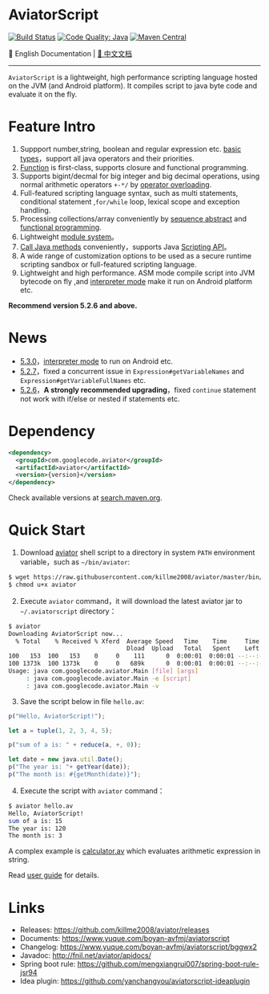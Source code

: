 # AviatorScript

[![Build Status](https://travis-ci.org/killme2008/aviatorscript.svg?branch=master)](https://travis-ci.org/killme2008/aviatorscript)
[![Code Quality: Java](https://img.shields.io/lgtm/grade/java/g/killme2008/aviator.svg?logo=lgtm&logoWidth=18)](https://lgtm.com/projects/g/killme2008/aviator/context:java)
[![Maven Central](https://img.shields.io/maven-central/v/com.googlecode.aviator/aviator.svg?label=maven%20central)](https://search.maven.org/search?q=g:com.googlecode.aviator%20AND%20aviator)

📖 English Documentation | [📖 中文文档](README.md)

----------------------------------------

`AviatorScript` is a lightweight, high performance scripting language hosted on the JVM (and Android platform).
It compiles script to java byte code and evaluate it on the fly.

# Feature Intro

1. Suppport number,string, boolean and regular expression etc. [basic types](https://www.yuque.com/boyan-avfmj/aviatorscript/lvabnw?translate=en)，support all java operators and their priorities.
2. [Function](https://www.yuque.com/boyan-avfmj/aviatorscript/gl2p0q?translate=en) is first-class, supports closure and functional programming.
2. Supports bigint/decmal for big integer and big decimal operations, using normal arithmetic operators `+-*/` by [operator overloading](https://www.yuque.com/boyan-avfmj/aviatorscript/ydllav?translate=en#5hq4k).
3. Full-featured scripting language syntax, such as multi statements, conditional statement ,`for/while` loop, lexical scope and exception handling.
4. Processing collections/array conveniently by [sequence abstract](https://www.yuque.com/boyan-avfmj/aviatorscript/yc4l93?translate=en) and [functional programming](https://www.yuque.com/boyan-avfmj/aviatorscript/ksghfc?translate=en).
5. Lightweight [module system](https://www.yuque.com/boyan-avfmj/aviatorscript/rqra81?translate=en)。
6. [Call Java methods](https://www.yuque.com/boyan-avfmj/aviatorscript/xbdgg2?translate=en) conveniently，supports Java [Scripting API](https://www.yuque.com/boyan-avfmj/aviatorscript/bds23b?translate=en)。
7. A wide range of customization options to be used as a secure runtime scripting sandbox or full-featured scripting language.
8. Lightweight and high performance. ASM mode compile script into JVM bytecode on fly ,and [interpreter mode](https://www.yuque.com/boyan-avfmj/aviatorscript/ok8agx?translate=en) make it run on Android platform etc.


**Recommend version 5.2.6 and above.**

# News

* [5.3.0](https://github.com/killme2008/aviatorscript/releases/tag/aviator-5.3.0)，[interpreter mode](https://www.yuque.com/boyan-avfmj/aviatorscript/ok8agx?translate=en) to run on Android etc.
* [5.2.7](https://github.com/killme2008/aviator/releases/tag/aviator-5.2.7)，fixed a concurrent issue in `Expression#getVariableNames` and `Expression#getVariableFullNames` etc.
* [5.2.6](https://github.com/killme2008/aviator/releases/tag/aviator-5.2.6)，**A strongly recommended upgrading**，fixed `continue` statement not work with if/else or nested if statements etc.

# Dependency

```xml
<dependency>
  <groupId>com.googlecode.aviator</groupId>
  <artifactId>aviator</artifactId>
  <version>{version}</version>
</dependency>
```

Check available versions at [search.maven.org](https://search.maven.org/search?q=g:com.googlecode.aviator%20AND%20a:aviator&core=gav).

# Quick Start

1. Download [aviator](https://raw.githubusercontent.com/killme2008/aviator/master/bin/aviator)  shell script to a directory in system `PATH` environment variable，such as  `~/bin/aviator`:

```sh
$ wget https://raw.githubusercontent.com/killme2008/aviator/master/bin/aviator
$ chmod u+x aviator
```

2. Execute  `aviator`   command，it will download the latest aviator jar to  `~/.aviatorscript`  directory：

```sh
$ aviator
Downloading AviatorScript now...
  % Total    % Received % Xferd  Average Speed   Time    Time     Time  Current
                                 Dload  Upload   Total   Spent    Left  Speed
100   153  100   153    0     0    111      0  0:00:01  0:00:01 --:--:--   111
100 1373k  100 1373k    0     0   689k      0  0:00:01  0:00:01 --:--:--  689k
Usage: java com.googlecode.aviator.Main [file] [args]
     : java com.googlecode.aviator.Main -e [script]
     : java com.googlecode.aviator.Main -v
```

3. Save the script below in file `hello.av`:

```js
p("Hello, AviatorScript!");

let a = tuple(1, 2, 3, 4, 5);

p("sum of a is: " + reduce(a, +, 0));

let date = new java.util.Date();
p("The year is: "+ getYear(date));
p("The month is: #{getMonth(date)}");
```

4. Execute the script with `aviator`  command：

```sh
$ aviator hello.av
Hello, AviatorScript!
sum of a is: 15
The year is: 120
The month is: 3
```

A complex example is [calculator.av](https://github.com/killme2008/aviatorscript/blob/master/examples/calculator.av) which evaluates arithmetic expression in string.

Read [user guide](https://www.yuque.com/boyan-avfmj/aviatorscript/cpow90?translate=en) for details.


# Links

* Releases: <https://github.com/killme2008/aviator/releases>
* Documents: <https://www.yuque.com/boyan-avfmj/aviatorscript>
* Changelog: <https://www.yuque.com/boyan-avfmj/aviatorscript/bggwx2>
* Javadoc: <http://fnil.net/aviator/apidocs/>
* Spring boot rule: <https://github.com/mengxiangrui007/spring-boot-rule-jsr94>
* Idea plugin: <https://github.com/yanchangyou/aviatorscript-ideaplugin>
